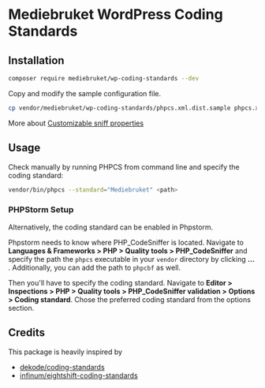 # Mediebruket WordPress Coding Standards

## Installation

```bash
composer require mediebruket/wp-coding-standards --dev
```

Copy and modify the sample configuration file.

```bash
cp vendor/mediebruket/wp-coding-standards/phpcs.xml.dist.sample phpcs.xml.dist
```

More about [Customizable sniff properties](https://github.com/WordPress/WordPress-Coding-Standards/wiki/Customizable-sniff-properties)

## Usage

Check manually by running PHPCS from command line and specify the coding standard:

```bash
vendor/bin/phpcs --standard="Mediebruket" <path>
```

### PHPStorm Setup

Alternatively, the coding standard can be enabled in Phpstorm.

Phpstorm needs to know where PHP_CodeSniffer is located. Navigate to **Languages & Frameworks > PHP > Quality tools > PHP_CodeSniffer** and
specify the path the `phpcs` executable in your `vendor` directory by clicking **…** . Additionally, you can add the
path to `phpcbf` as well.

Then you'll have to specify the coding standard. Navigate to **Editor > Inspections > PHP > Quality tools > PHP_CodeSniffer validation > Options > Coding standard**.
Chose the preferred coding standard from the options section.

## Credits

This package is heavily inspired by

* [dekode/coding-standards](https://packagist.org/packages/dekode/coding-standards)
* [infinum/eightshift-coding-standards](https://packagist.org/packages/infinum/eightshift-coding-standards)

